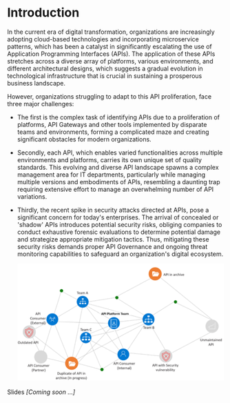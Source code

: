 # Introduction

In the current era of digital transformation, organizations are increasingly adopting cloud-based technologies and incorporating microservice patterns, which has been a catalyst in significantly escalating the use of Application Programming Interfaces (APIs). The application of these APIs stretches across a diverse array of platforms, various environments, and different architectural designs, which suggests a gradual evolution in technological infrastructure that is crucial in sustaining a prosperous business landscape.

However, organizations struggling to adapt to this API proliferation, face three major challenges:

- The first is the complex task of identifying APIs due to a proliferation of platforms, API Gateways and other tools implemented by disparate teams and environments, forming a complicated maze and creating significant obstacles for modern organizations.
- Secondly, each API, which enables varied functionalities across multiple environments and platforms, carries its own unique set of quality standards. This evolving and diverse API landscape spawns a complex management area for IT departments, particularly while managing multiple versions and embodiments of APIs, resembling a daunting trap requiring extensive effort to manage an overwhelming number of API variations.
- Thirdly, the recent spike in security attacks directed at APIs, pose a significant concern for today's enterprises. The arrival of concealed or 'shadow' APIs introduces potential security risks, obliging companies to conduct exhaustive forensic evaluations to determine potential damage and strategize appropriate mitigation tactics. Thus, mitigating these security risks demands proper API Governance and ongoing threat monitoring capabilities to safeguard an organization's digital ecosystem.

    ![API Sprawl](/img/api-sprawl.png)

Slides _[Coming soon …]_
